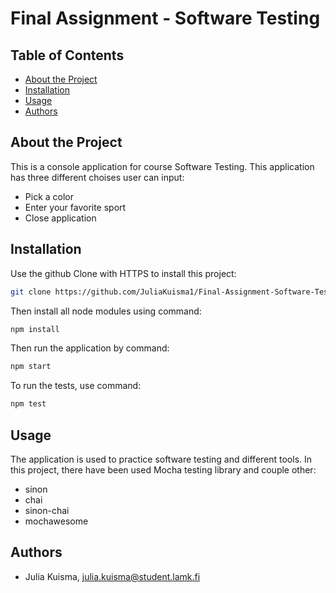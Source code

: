 # Final Assignment - Software Testing

## Table of Contents
  - [About the Project](#About-the-Project)
  - [Installation](#Installation)
  - [Usage](#Usage)
  - [Authors](#Authors)

## About the Project
This is a console application for course Software Testing. This application has three different choises user can input: 
- Pick a color
- Enter your favorite sport
- Close application

## Installation

Use the github Clone with HTTPS to install this project:

```bash
git clone https://github.com/JuliaKuisma1/Final-Assignment-Software-Testing.git
```
Then install all node modules using command:
```bash
npm install
```
Then run the application by command:
```bash
npm start
```
To run the tests, use command:
```bash
npm test
```

## Usage

The application is used to practice software testing and different tools. In this project, there have been used Mocha testing library and couple other:

- sinon
- chai
- sinon-chai
- mochawesome

## Authors

- Julia Kuisma, [julia.kuisma@student.lamk.fi](julia.kuisma@student.lamk.fi)